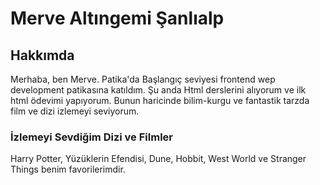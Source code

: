 # Merve Altıngemi Şanlıalp

## Hakkımda
Merhaba, ben Merve. Patika'da Başlangıç seviyesi frontend wep development patikasına katıldım. Şu anda Html derslerini alıyorum ve ilk html ödevimi yapıyorum. Bunun haricinde bilim-kurgu ve fantastik tarzda film ve dizi izlemeyi seviyorum.
    
### İzlemeyi Sevdiğim Dizi ve Filmler
Harry Potter, Yüzüklerin Efendisi, Dune, Hobbit, West World ve Stranger Things benim favorilerimdir.